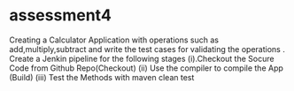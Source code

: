 # assessment4
Creating a Calculator Application with operations such as add,multiply,subtract and   write the test cases for validating the operations .  Create a Jenkin pipeline for the following stages  (i).Checkout the Socure Code from Github Repo(Checkout)  (ii) Use the compiler to compile the App (Build)  (iii) Test the Methods with maven clean test

